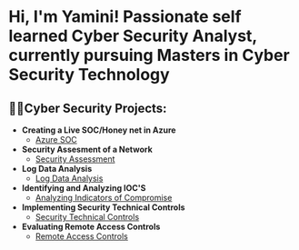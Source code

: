 <h1>Hi, I'm Yamini! Passionate self learned Cyber Security Analyst, currently pursuing Masters in Cyber Security Technology</h1>

<h2>👨‍💻Cyber Security Projects:</h2>

- <b>Creating a Live SOC/Honey net in Azure</b>
  - [Azure SOC](https://github.com/yveeranki5566/Azure-SOC)</b></i>
- <b>Security Assesment of a Network</b>
  - [Security Assessment](https://github.com/yveeranki5566/Security-Assessment)</b></i>
- <b>Log Data Analysis</b>
  - [Log Data Analysis](https://github.com/yveeranki5566/Data-Analysis)</b></i>
- <b>Identifying and Analyzing IOC'S</b>
  - [Analyzing Indicators of Compromise](https://github.com/yveeranki5566/Indicators-of-Compromise)</b></i>
- <b>Implementing Security Technical Controls</b>
  - [Security Technical Controls](https://github.com/yveeranki5566/Technical-Security-Controls)</b></i>
- <b>Evaluating Remote Access Controls</b>
  - [Remote Access Controls](https://github.com/yveeranki5566/Remote-access-controls)</b></i>

